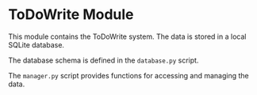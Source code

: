 
# ToDoWrite Module

This module contains the ToDoWrite system. The data is stored in a local SQLite database.

The database schema is defined in the `database.py` script.

The `manager.py` script provides functions for accessing and managing the data.
